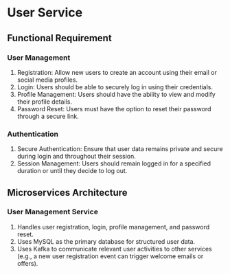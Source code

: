 # User Service

## Functional Requirement
### User Management
1. Registration: Allow new users to create an account using their email or social media profiles.
2. Login: Users should be able to securely log in using their credentials.
3. Profile Management: Users should have the ability to view and modify their profile details.
4. Password Reset: Users must have the option to reset their password through a secure link.


### Authentication
1. Secure Authentication: Ensure that user data remains private and secure during login and throughout their session.
2. Session Management: Users should remain logged in for a specified duration or until they decide to log out.


## Microservices Architecture
### User Management Service
1. Handles user registration, login, profile management, and password reset.
2. Uses MySQL as the primary database for structured user data.
3. Uses Kafka to communicate relevant user activities to other services (e.g., a new user registration event can trigger welcome emails or offers).
